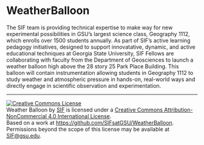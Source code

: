 # WeatherBalloon
The SIF team is providing technical expertise to make way for new experimental possibilities in GSU’s largest science class, Geography 1112, which enrolls over 1500 students annually. As part of SIF’s active learning pedagogy initiatives, designed to support innovatative, dynamic, and active educational techniques at Georgia State University, SIF Fellows are collaborating with faculty from the Department of Geosciences to launch a weather balloon high above the 28 story 25 Park Place Building. This balloon will contain instrumentation allowing students in Geography 1112 to study weather and atmospheric pressure in hands-on, real-world ways and directly engage in scientific observation and experimentation.

***

<a rel="license" href="http://creativecommons.org/licenses/by-nc/4.0/"><img alt="Creative Commons License" style="border-width:0" src="https://i.creativecommons.org/l/by-nc/4.0/88x31.png" /></a><br /><span xmlns:dct="http://purl.org/dc/terms/" property="dct:title">Weather Balloon</span> by <a xmlns:cc="http://creativecommons.org/ns#" href="http://sites.gsu.edu/innovation/" property="cc:attributionName" rel="cc:attributionURL">SIF</a> is licensed under a <a rel="license" href="http://creativecommons.org/licenses/by-nc/4.0/">Creative Commons Attribution-NonCommercial 4.0 International License</a>.<br />Based on a work at <a xmlns:dct="http://purl.org/dc/terms/" href="https://github.com/SIFsatGSU/WeatherBalloon" rel="dct:source">https://github.com/SIFsatGSU/WeatherBalloon</a>.<br />Permissions beyond the scope of this license may be available at <a xmlns:cc="http://creativecommons.org/ns#" href="SIF@gsu.edu" rel="cc:morePermissions">SIF@gsu.edu</a>.

